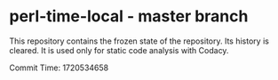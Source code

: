 # perl-time-local - master branch

This repository contains the frozen state of the repository.
Its history is cleared. It is used only for static code
analysis with Codacy.

Commit Time: 1720534658